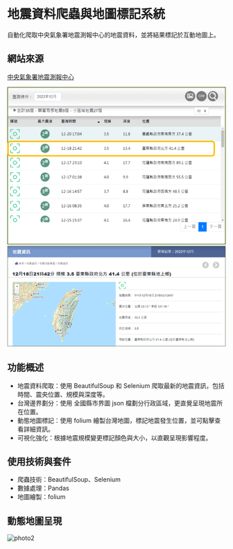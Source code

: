 # 地震資料爬蟲與地圖標記系統
自動化爬取中央氣象署地震測報中心的地震資料，並將結果標記於互動地圖上。
## 網站來源
[中央氣象署地震測報中心](https://scweb.cwa.gov.tw/zh-tw/earthquake/data/)

![地震閱覽](photo/測震中心1.png)
![地震詳細資料](photo/測震中心2.png)
## 功能概述
- 地震資料爬取：使用 BeautifulSoup 和 Selenium 爬取最新的地震資訊，包括時間、震央位置、規模與深度等。
- 台灣邊界劃分：使用 全國縣市界圖 json 檔劃分行政區域，更直覺呈現地震所在位置。
- 動態地圖標記：使用 folium 繪製台灣地圖，標記地震發生位置，並可點擊查看詳細資訊。
- 可視化強化：根據地震規模變更標記顏色與大小，以直觀呈現影響程度。

## 使用技術與套件
- 爬蟲技術：BeautifulSoup、Selenium
- 數據處理：Pandas
- 地圖繪製：folium
  

## 動態地圖呈現
 
![photo2](photo/台灣地圖2.gif)
